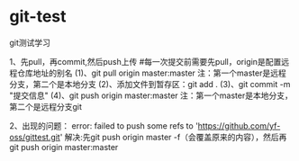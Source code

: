 # git-test
git测试学习

1、先pull，再commit,然后push上传
#每一次提交前需要先pull，origin是配置远程仓库地址的别名
(1)、git pull origin master:master 注：第一个master是远程分支，第二个是本地分支
(2)、添加文件到暂存区：git add .
(3)、git commit -m "提交信息"
(4)、git push origin master:master 注：第一个master是本地分支，第二个是远程分支git

2、出现的问题：
error: failed to push some refs to 'https://github.com/yf-oss/gittest.git'
解决:先git push origin master -f（会覆盖原来的内容），然后再git push origin master:master